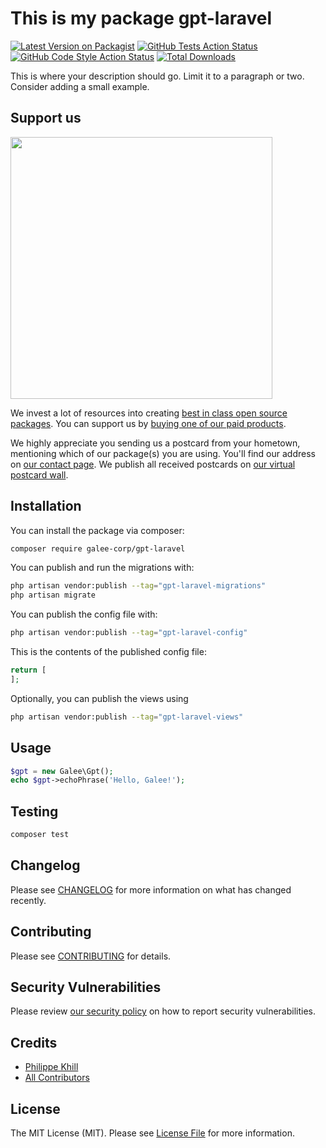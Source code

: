 # This is my package gpt-laravel

[![Latest Version on Packagist](https://img.shields.io/packagist/v/galee-corp/gpt-laravel.svg?style=flat-square)](https://packagist.org/packages/galee-corp/gpt-laravel)
[![GitHub Tests Action Status](https://img.shields.io/github/actions/workflow/status/galee-corp/gpt-laravel/run-tests.yml?branch=main&label=tests&style=flat-square)](https://github.com/galee-corp/gpt-laravel/actions?query=workflow%3Arun-tests+branch%3Amain)
[![GitHub Code Style Action Status](https://img.shields.io/github/actions/workflow/status/galee-corp/gpt-laravel/fix-php-code-style-issues.yml?branch=main&label=code%20style&style=flat-square)](https://github.com/galee-corp/gpt-laravel/actions?query=workflow%3A"Fix+PHP+code+style+issues"+branch%3Amain)
[![Total Downloads](https://img.shields.io/packagist/dt/galee-corp/gpt-laravel.svg?style=flat-square)](https://packagist.org/packages/galee-corp/gpt-laravel)

This is where your description should go. Limit it to a paragraph or two. Consider adding a small example.

## Support us

[<img src="https://github-ads.s3.eu-central-1.amazonaws.com/gpt-laravel.jpg?t=1" width="419px" />](https://spatie.be/github-ad-click/gpt-laravel)

We invest a lot of resources into creating [best in class open source packages](https://spatie.be/open-source). You can support us by [buying one of our paid products](https://spatie.be/open-source/support-us).

We highly appreciate you sending us a postcard from your hometown, mentioning which of our package(s) you are using. You'll find our address on [our contact page](https://spatie.be/about-us). We publish all received postcards on [our virtual postcard wall](https://spatie.be/open-source/postcards).

## Installation

You can install the package via composer:

```bash
composer require galee-corp/gpt-laravel
```

You can publish and run the migrations with:

```bash
php artisan vendor:publish --tag="gpt-laravel-migrations"
php artisan migrate
```

You can publish the config file with:

```bash
php artisan vendor:publish --tag="gpt-laravel-config"
```

This is the contents of the published config file:

```php
return [
];
```

Optionally, you can publish the views using

```bash
php artisan vendor:publish --tag="gpt-laravel-views"
```

## Usage

```php
$gpt = new Galee\Gpt();
echo $gpt->echoPhrase('Hello, Galee!');
```

## Testing

```bash
composer test
```

## Changelog

Please see [CHANGELOG](CHANGELOG.md) for more information on what has changed recently.

## Contributing

Please see [CONTRIBUTING](CONTRIBUTING.md) for details.

## Security Vulnerabilities

Please review [our security policy](../../security/policy) on how to report security vulnerabilities.

## Credits

- [Philippe Khill](https://github.com/phikhi)
- [All Contributors](../../contributors)

## License

The MIT License (MIT). Please see [License File](LICENSE.md) for more information.
